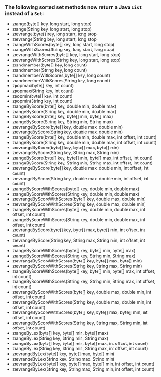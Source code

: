 ### The following sorted set methods now return a Java `List` instead of a `Set`:

- zrange(byte[] key, long start, long stop)
- zrange(String key, long start, long stop)
- zrevrange(byte[] key, long start, long stop)
- zrevrange(String key, long start, long stop)
- zrangeWithScores(byte[] key, long start, long stop)
- zrangeWithScores(String key, long start, long stop)
- zrevrangeWithScores(byte[] key, long start, long stop)
- zrevrangeWithScores(String key, long start, long stop)
- zrandmember(byte[] key, long count)
- zrandmember(String key, long count)
- zrandmemberWithScores(byte[] key, long count)
- zrandmemberWithScores(String key, long count)
- zpopmax(byte[] key, int count)
- zpopmax(String key, int count)
- zpopmin(byte[] key, int count)
- zpopmin(String key, int count)
- zrangeByScore(byte[] key, double min, double max)
- zrangeByScore(String key, double min, double max)
- zrangeByScore(byte[] key, byte[] min, byte[] max)
- zrangeByScore(String key, String min, String max)
- zrevrangeByScore(byte[] key, double max, double min)
- zrevrangeByScore(String key, double max, double min)
- zrangeByScore(byte[] key, double min, double max, int offset, int count)
- zrangeByScore(String key, double min, double max, int offset, int count)
- zrevrangeByScore(byte[] key, byte[] max, byte[] min)
- zrevrangeByScore(String key, String max, String min)
- zrangeByScore(byte[] key, byte[] min, byte[] max, int offset, int count)
- zrangeByScore(String key, String min, String max, int offset, int count)
- zrevrangeByScore(byte[] key, double max, double min, int offset, int count)
- zrevrangeByScore(String key, double max, double min, int offset, int count)
- zrangeByScoreWithScores(byte[] key, double min, double max)
- zrangeByScoreWithScores(String key, double min, double max)
- zrevrangeByScoreWithScores(byte[] key, double max, double min)
- zrevrangeByScoreWithScores(String key, double max, double min)
- zrangeByScoreWithScores(byte[] key, double min, double max, int offset, int count)
- zrangeByScoreWithScores(String key, double min, double max, int offset, int count)
- zrevrangeByScore(byte[] key, byte[] max, byte[] min, int offset, int count)
- zrevrangeByScore(String key, String max, String min, int offset, int count)
- zrangeByScoreWithScores(byte[] key, byte[] min, byte[] max)
- zrangeByScoreWithScores(String key, String min, String max)
- zrevrangeByScoreWithScores(byte[] key, byte[] max, byte[] min)
- zrevrangeByScoreWithScores(String key, String max, String min)
- zrangeByScoreWithScores(byte[] key, byte[] min, byte[] max, int offset, int count)
- zrangeByScoreWithScores(String key, String min, String max, int offset, int count)
- zrevrangeByScoreWithScores(byte[] key, double max, double min, int offset, int count)
- zrevrangeByScoreWithScores(String key, double max, double min, int offset, int count)
- zrevrangeByScoreWithScores(byte[] key, byte[] max, byte[] min, int offset, int count)
- zrevrangeByScoreWithScores(String key, String max, String min, int offset, int count)
- zrangeByLex(byte[] key, byte[] min, byte[] max)
- zrangeByLex(String key, String min, String max)
- zrangeByLex(byte[] key, byte[] min, byte[] max, int offset, int count)
- zrangeByLex(String key, String min, String max, int offset, int count)
- zrevrangeByLex(byte[] key, byte[] max, byte[] min)
- zrevrangeByLex(String key, String max, String min)
- zrevrangeByLex(byte[] key, byte[] max, byte[] min, int offset, int count)
- zrevrangeByLex(String key, String max, String min, int offset, int count)
